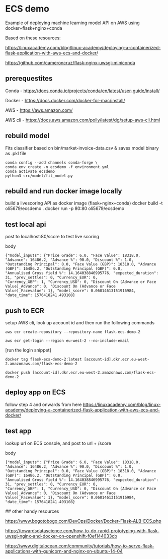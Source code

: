 # ECS demo

Example of deploying machine learning model API on AWS using docker+flask+nginx+conda

Based on these resources:

https://linuxacademy.com/blog/linux-academy/deploying-a-containerized-flask-application-with-aws-ecs-and-docker/

https://github.com/cameroncruz/flask-nginx-uwsgi-miniconda

## prerequestites

Conda - https://docs.conda.io/projects/conda/en/latest/user-guide/install/

Docker - https://docs.docker.com/docker-for-mac/install/

AWS - https://aws.amazon.com/

AWS cli - https://docs.aws.amazon.com/polly/latest/dg/setup-aws-cli.html

## rebuild model

Fits classifier based on bin/market-invoice-data.csv & saves model binary as .pkl file

    conda config --add channels conda-forge \
    conda env create -n ecsdemo -f environment.yml 
    conda activate ecsdemo
    python3 src/model/fit_model.py

## rebuild and run docker image locally
build a livescoring API as docker image (flask+nginx+conda)
    docker build -t oli5679/ecsdemo .
    docker run  -p 80:80 oli5679/ecsdemo


## test local api
post to localhost:80/score to test live scoring

body

    {"model_inputs": {"Price Grade": 6.0, "Face Value": 18318.0, "Advance": 16486.2, "Advance %": 90.0, "Discount %": 1.0,
    "Outstanding Principal": 0.0, "Face Value (GBP)": 18318.0, "Advance (GBP)": 16486.2, "Outstanding Principal (GBP)": 0.0,
    "Annualised Gross Yield %": 14.164038846995776, "expected_duration": 31, "prev_settles": 0, "Currency_EUR": 0,
    "Currency_GBP": 1, "Currency_USD": 0, "Discount On (Advance or Face Value)_Advance": 0, "Discount On (Advance or Face
    Value)_Facevalue": 1}, "model_score": 0.06014613151916984, "date_time": 1576418241.493108}

## push to ECR

setup AWS cli, look up account id and then run the following commands

    aws ecr create-repository --repository-name flask-ecs-demo-2

    aws ecr get-login --region eu-west-2 --no-include-email

[run the login snippet]

    docker tag flask-ecs-demo-2:latest [account-id].dkr.ecr.eu-west-2.amazonaws.com/flask-ecs-demo-2

    docker push [account-id].dkr.ecr.eu-west-2.amazonaws.com/flask-ecs-demo-2


## deploy app on ECS

follow step 4 and onwards from here https://linuxacademy.com/blog/linux-academy/deploying-a-containerized-flask-application-with-aws-ecs-and-docker/

## test app 

lookup url on ECS console, and post to url + /score

body

    {"model_inputs": {"Price Grade": 6.0, "Face Value": 18318.0, "Advance": 16486.2, "Advance %": 90.0, "Discount %": 1.0,
    "Outstanding Principal": 0.0, "Face Value (GBP)": 18318.0, "Advance (GBP)": 16486.2, "Outstanding Principal (GBP)": 0.0,
    "Annualised Gross Yield %": 14.164038846995776, "expected_duration": 31, "prev_settles": 0, "Currency_EUR": 0,
    "Currency_GBP": 1, "Currency_USD": 0, "Discount On (Advance or Face Value)_Advance": 0, "Discount On (Advance or Face
    Value)_Facevalue": 1}, "model_score": 0.06014613151916984, "date_time": 1576418241.493108}

## other handy resources

https://www.bogotobogo.com/DevOps/Docker/Docker-Flask-ALB-ECS.php

https://towardsdatascience.com/how-to-do-rapid-prototyping-with-flask-uwsgi-nginx-and-docker-on-openshift-f0ef144033cb

https://www.digitalocean.com/community/tutorials/how-to-serve-flask-applications-with-gunicorn-and-nginx-on-ubuntu-14-04

